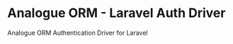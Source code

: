 Analogue ORM - Laravel Auth Driver
==================================

Analogue ORM Authentication Driver for Laravel
